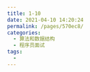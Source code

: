 ```yaml
---
title: 1-10
date: 2021-04-10 14:20:24
permalink: /pages/570ec8/
categories:
  - 算法和数据结构
  - 程序员面试
tags:
  - 
---
```

